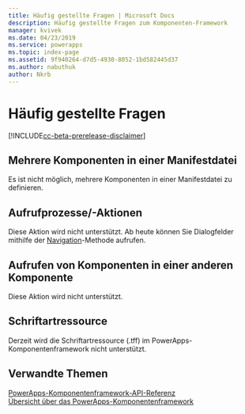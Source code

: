 ```yaml
---
title: Häufig gestellte Fragen | Microsoft Docs
description: Häufig gestellte Fragen zum Komponenten-Framework
manager: kvivek
ms.date: 04/23/2019
ms.service: powerapps
ms.topic: index-page
ms.assetid: 9f940264-d7d5-4930-8052-1bd582445d37
ms.author: nabuthuk
author: Nkrb
---
```


# <a name="faq"></a>Häufig gestellte Fragen

[!INCLUDE[cc-beta-prerelease-disclaimer](../../includes/cc-beta-prerelease-disclaimer.md)]

## <a name="multiple-components-in-single-manifest-file"></a>Mehrere Komponenten in einer Manifestdatei

Es ist nicht möglich, mehrere Komponenten in einer Manifestdatei zu definieren. 

## <a name="calling-processesactions"></a>Aufrufprozesse/-Aktionen

Diese Aktion wird nicht unterstützt. Ab heute können Sie Dialogfelder mithilfe der [Navigation](reference/navigation.md)-Methode aufrufen.

## <a name="calling-components-within-another-component"></a>Aufrufen von Komponenten in einer anderen Komponente

Diese Aktion wird nicht unterstützt.

## <a name="font-resource"></a>Schriftartressource

Derzeit wird die Schriftartressource (.tff) im PowerApps-Komponentenframework nicht unterstützt.

## <a name="related-topics"></a>Verwandte Themen

[PowerApps-Komponentenframework-API-Referenz](reference/index.md)<br/>
[Übersicht über das PowerApps-Komponentenframework](overview.md)
